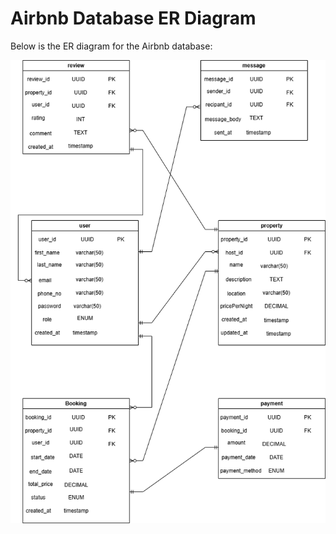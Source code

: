 # Airbnb Database ER Diagram

Below is the ER diagram for the Airbnb database:

![Airbnb ER Diagram](images/ER_Diagram.png)

